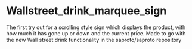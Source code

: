 # Wallstreet_drink_marquee_sign
 The first try out for a scrolling style sign which displays the product, with how much it has gone up or down and the current price. Made to go with the new Wall street drink functionality in the saproto/saproto repository
